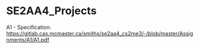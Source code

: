 # SE2AA4_Projects
A1 - Specification: https://gitlab.cas.mcmaster.ca/smiths/se2aa4_cs2me3/-/blob/master/Assignments/A1/A1.pdf

